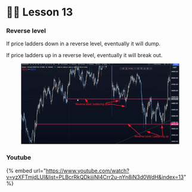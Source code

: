 # 🧑🏫 Lesson 13

### Reverse level

If price ladders down in a reverse level, eventually it will dump.

If price ladders up in a reverse level, eventually it will break out.

<figure><img src="../../.gitbook/assets/image (10) (2).png" alt=""><figcaption></figcaption></figure>

### Youtube

{% embed url="https://www.youtube.com/watch?v=yzXFTmjdLUI&list=PLBcrRkQDkijjNI4Crr2u-nYn8iN3d0WdH&index=13" %}
